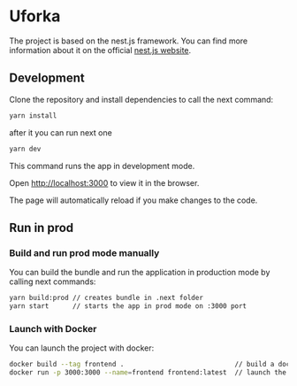 # Uforka

The project is based on the nest.js framework. You can find more information about it on the official [nest.js website](https://nextjs.org/).

## Development

Clone the repository and install dependencies to call the next command:

```bash
yarn install
```

after it you can run next one

```bash
yarn dev
```

This command runs the app in development mode.

Open [http://localhost:3000](http://localhost:3000) to view it in the browser.

The page will automatically reload if you make changes to the code.

## Run in prod

### Build and run prod mode manually

You can build the bundle and run the application in production mode by calling next commands:

```bash
yarn build:prod // creates bundle in .next folder
yarn start      // starts the app in prod mode on :3000 port
```

### Launch with Docker

You can launch the project with docker:

```bash
docker build --tag frontend .                            // build a docker image
docker run -p 3000:3000 --name=frontend frontend:latest  // launch the image on the 3000 port
```
